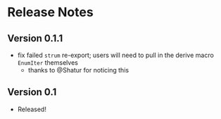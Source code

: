 # Release Notes

## Version 0.1.1

- fix failed `strum` re-export; users will need to pull in the derive macro `EnumIter` themselves
  - thanks to @Shatur for noticing this

## Version 0.1

- Released!
